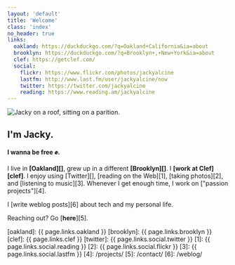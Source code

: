```yaml
---
layout: 'default'
title: 'Welcome'
class: 'index'
no_header: true
links:
  oakland: https://duckduckgo.com/?q=Oakland+California&ia=about
  brooklyn: https://duckduckgo.com/?q=Brooklyn+,+New+York&ia=about
  clef: https://getclef.com/
  social: 
    flickr: https://www.flickr.com/photos/jackyalcine
    lastfm: http://www.last.fm/user/jackyalcine/now
    twitter: https://twitter.com/jackyalcine
    reading: https://www.reading.am/jackyalcine
---
```


<img id="self"
  src="/images/me-320.jpeg"
  title="Hey's that Jacky"
  alt="Jacky on a roof, sitting on a parition." />

## I'm Jacky.
#### I wanna be free ✊.

I live in **[Oakland][]**, grew up in a different **[Brooklyn][]**.
I **[work at Clef][clef]**. I enjoy using [Twitter][], [reading on the Web][1],
[taking photos][2], and [listening to music][3]. Whenever I get enough time,
I work on ["passion projects"][4].

I [write weblog posts][6] about tech and my personal life.

Reaching out? Go [**here**][5].

[oakland]: {{ page.links.oakland }}
[brooklyn]: {{ page.links.brooklyn }} 
[clef]: {{ page.links.clef }}
[twitter]: {{ page.links.social.twitter }}
[1]: {{ page.links.social.reading }}
[2]: {{ page.links.social.flickr }}
[3]: {{ page.links.social.lastfm }}
[4]: /projects/
[5]: /contact/
[6]: /weblog/
